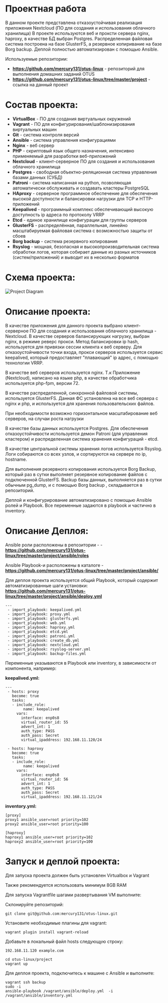 # **Проектная работа**

В данном проекте представлена отказоустойчивая реализация приложения Nextcloud (ПО для создания и использования облачного хранилища)
В проекте используются веб и проксти сервера nginx, haproxy, в качестве БД выбран Postgres.
Распределенная файловая система построена на базе GlusterFS, а резервное копиривание на базе Borg backup. Деплой полностью автоматизирован с помощью Ansible.

Используемые репозитории:
- **https://github.com/mercury131/otus-linux** - репозиторий для выполнения домашних заданий OTUS
- **https://github.com/mercury131/otus-linux/tree/master/project** - ссылка на данный проект

# **Состав проекта:**
- **VirtualBox** - ПО для создания виртуальных окружений
- **Vagrant** - ПО для конфигурирования/шаблонизирования виртуальных машин
- **Git** - система контроля версий
- **Ansible** - система управления конфигурациями
- **Nginx** - веб сервер
- **PHP** - скриптовый язык общего назначения, интенсивно применяемый для разработки веб-приложений
- **Nextcloud** - клиент-серверное ПО для создания и использования облачного хранилища
- **Postgres** - свободная объектно-реляционная система управления базами данных (СУБД)
- **Patroni** - система написанная на python, позволяющая автоматически обслуживать и создавать кластеры PostgreSQL
- **HAproxy** - серверное программное обеспечение для обеспечения высокой доступности и балансировки нагрузки для TCP и HTTP-приложений
- **Keepalived** - программный комплекс обеспечивающий высокую доступность ip адреса по протоколу VRRP
- **Etcd** - единое хранилище конфигурации для группы серверов
- **GlusterFS** - распределённая, параллельная, линейно масштабируемая файловая система с возможностью защиты от сбоев
- **Borg backup** - система резервного копирования
- **Rsyslog** - мощная, безопасная и высокопроизводительная система обработки логов, которая собирает данные из разных источников (систем/приложений) и выводит их в несколько форматов

# **Схема проекта:**
![Project Diagram](https://raw.githubusercontent.com/mercury131/otus-linux/master/project/infra.png)


# **Описание проекта:**

В качестве приложения для данного проекта выбрано клиент-серверное ПО для создания и использования облачного хранилища - Nextcloud.
В качестве серверов балансирующих нагрузку, выбран nginx, в режиме реверс прокси.
Метод балансировки ip hash, используется для привязки сессии клиента к веб серверу. 
Для отказоустойчивости точки входа, прокси серверов используется сервис keepalived, который предоставляет "плавающий" ip адрес, с помощью технологии VRRP.

В качестве веб серверов используется nginx. Т.к Приложение (Nextcloud), написано на языке php, в качестве обработчика используется php-fpm, версии 72.

В качестве распределенной, синхронной файловой системы, используется GlusterFS. 
Данная ФС установлена на все веб сервера с nginx и php, и используется для хранения пользовательских файлов.

При  необходимости возможно горизонтальное масштабирование веб серверов, на случаи роста нагрузки

В качестве базы данных используется Postgres. Для обеспечения отказоустойчивости используется демон Patroni (для управления кластером) и распределенная система хранения конфигураций - etcd.

В качестве центральной системы хранения логов используется Rsyslog.
Логи собираются со всех узлов, и сортируются на сервере по ip, hostname.

Для выполнения резервного копирования используется Borg Backup, который раз в сутки выполняет резервное копирование файлов с подключенной GlusterFS.
Backup базы данных, выполняется раз в сутки обычным pg_dump, и с помощью Borg backup , складывается в репозиторий.

Деплой и конфигурирование автоматизировано с помощью Ansible ролей и Playbook.
Все переменные задаются в playbook и частично в inventory.

# **Описание Деплоя:**

Ansible роли расположены в репозитории - - **https://github.com/mercury131/otus-linux/tree/master/project/ansible/roles**

Ansible Playbook-и расположены в каталоге - **https://github.com/mercury131/otus-linux/tree/master/project/ansible/**

Для деплоя проекта используется общий Playbook, который содержит автоматизированные шаги установки:
**https://github.com/mercury131/otus-linux/tree/master/project/ansible/deploy.yml**

```
---
 - import_playbook: keepalived.yml
 - import_playbook: proxy.yml
 - import_playbook: glusterfs.yml
 - import_playbook: web.yml
 - import_playbook: haproxy.yml
 - import_playbook: etcd.yml
 - import_playbook: patroni.yml
 - import_playbook: create_db.yml
 - import_playbook: nextcloud.yml
 - import_playbook: rsyslog-server.yml
 - import_playbook: backup-files.yml
```

Переменные указываются в Playbook или inventory, в зависимости от компонента, например:

**keepalived.yml:**
```
---
 - hosts: proxy
   become: true
   tasks:
   - include_role:
        name: keepalived
     vars:
       interface: enp0s8
       virtual_router_id: 55
       advert_int: 1
       auth_type: PASS
       auth_pass: Secret
       virtual_ipaddress: 192.168.11.120/24

 - hosts: haproxy
   become: true
   tasks:
   - include_role:
        name: keepalived
     vars:
       interface: enp0s8
       virtual_router_id: 56
       advert_int: 1
       auth_type: PASS
       auth_pass: Secret
       virtual_ipaddress: 192.168.11.121/24
```

**inventory.yml:**
```
[proxy]
proxy1 ansible_user=root priority=102
proxy2 ansible_user=root priority=100

[haproxy]
haproxy1 ansible_user=root priority=102
haproxy2 ansible_user=root priority=100
```

# **Запуск и деплой проекта:**

Для запуска проекта должен быть установлен Virtualbox и Vagrant

Также рекомендуется использовать минимум 8GB RAM 

Для запуска Vagrantfile шагами развертывания VM выполните:

Склонируйте репозиторий:

```
git clone git@github.com:mercury131/otus-linux.git
```

Установите необходимые плагины для vagrant:

```
vagrant plugin install vagrant-reload
```

Добавьте в локальный файл hosts следующую строку:

```
192.168.11.120 example.com
```

```
cd otus-linux/project
vagrant up 
```
Для деплоя проекта, подключитесь к машине с Ansible и выполните:

```
vagrant ssh backup
sudo -i
ansible-playbook /vagrant/ansible/deploy.yml  -i /vagrant/ansible/inventory.yml
```